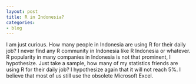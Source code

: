 ```yaml
---
layout: post
title: R in Indonesia?
categories:
- blog
---
```


I am just curious. How many people in Indonesia are using R for their daily job?
I never find any R community in Indonesia like R Indonesia or whatever. R popularity in many companies in Indonesia is not that prominent, I hypothesize. Just take a sample, how many of my statistics friends are using R for their daily job? I hypothesize again that it will not reach 5%. I believe that most of us still use the obsolete Microsoft Excel.



